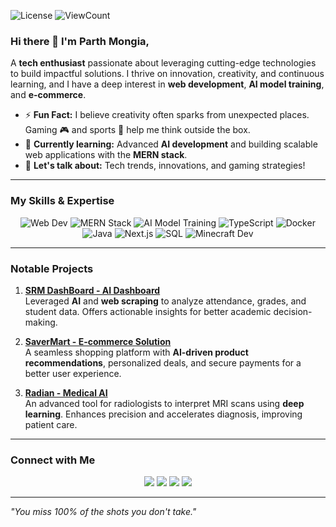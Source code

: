 ![License](https://img.shields.io/github/license/Parth308/Parth308?style=flat)
![ViewCount](https://komarev.com/ghpvc/?username=Parth308&style=flat)

### Hi there 👋 I'm Parth Mongia,

A **tech enthusiast** passionate about leveraging cutting-edge technologies to build impactful solutions. I thrive on innovation, creativity, and continuous learning, and I have a deep interest in **web development**, **AI model training**, and **e-commerce**.

- ⚡ **Fun Fact:** I believe creativity often sparks from unexpected places. Gaming 🎮 and sports 🏀 help me think outside the box.
- 🌱 **Currently learning:** Advanced **AI development** and building scalable web applications with the **MERN stack**.
- 💬 **Let's talk about:** Tech trends, innovations, and gaming strategies!

---

### My Skills & Expertise

<p align="center">
	<img title="Web Development" alt="Web Dev" src="https://img.shields.io/badge/-Web_Dev-blue?style=for-the-badge&logo=html5&logoColor=white" />
	<img title="MERN Stack" alt="MERN Stack" src="https://img.shields.io/badge/-MERN_Stack-47A248?style=for-the-badge&logo=mongodb&logoColor=white" />
	<img title="AI Model Training" alt="AI Model Training" src="https://img.shields.io/badge/-AI_Model_Training-9cf?style=for-the-badge&logo=jupyter&logoColor=white" />
	<img title="TypeScript" alt="TypeScript" src="https://img.shields.io/badge/-TypeScript-007ACC?style=for-the-badge&logo=typescript&logoColor=white" />
	<img title="Docker" alt="Docker" src="https://img.shields.io/badge/-Docker-2496ED?style=for-the-badge&logo=docker&logoColor=white" />
	<img title="Java" alt="Java" src="https://img.shields.io/badge/-Java-red?style=for-the-badge&logo=java&logoColor=white" />
	<img title="Next.js" alt="Next.js" src="https://img.shields.io/badge/-Next.js-black?style=for-the-badge&logo=next.js&logoColor=white" />
	<img title="SQL" alt="SQL" src="https://img.shields.io/badge/-SQL-orange?style=for-the-badge&logo=mysql&logoColor=white" />
	<img title="Minecraft Development" alt="Minecraft Dev" src="https://img.shields.io/badge/-Minecraft_Dev-62B73E?style=for-the-badge&logo=minecraft&logoColor=white" />
</p>

---

### Notable Projects

1. **[SRM DashBoard - AI Dashboard](https://srm-adv.vercel.app/)**  
   Leveraged **AI** and **web scraping** to analyze attendance, grades, and student data. Offers actionable insights for better academic decision-making.

2. **[SaverMart - E-commerce Solution](https://savermart.in)**  
   A seamless shopping platform with **AI-driven product recommendations**, personalized deals, and secure payments for a better user experience.

3. **[Radian - Medical AI](https://www.radianimaging.com/)**  
   An advanced tool for radiologists to interpret MRI scans using **deep learning**. Enhances precision and accelerates diagnosis, improving patient care.

---

### Connect with Me

<p align="center">
	<a href="https://parthmongia.vercel.app" target="_blank"><img src="https://img.shields.io/badge/-Portfolio-4A90E2?style=for-the-badge&logo=vercel&logoColor=white" /></a>
	<a href="mailto:parthmongia2005@gmail.com" target="_blank"><img src="https://img.shields.io/badge/-Gmail-D14836?style=for-the-badge&logo=gmail&logoColor=white" /></a>
	<a href="https://www.linkedin.com/in/parth-mongia" target="_blank"><img src="https://img.shields.io/badge/-LinkedIn-0077B5?style=for-the-badge&logo=linkedin&logoColor=white" /></a>
	<a href="https://github.com/Parth308" target="_blank"><img src="https://img.shields.io/badge/-GitHub-181717?style=for-the-badge&logo=github&logoColor=white" /></a>
</p>

---

<i>"You miss 100% of the shots you don't take."</i>
